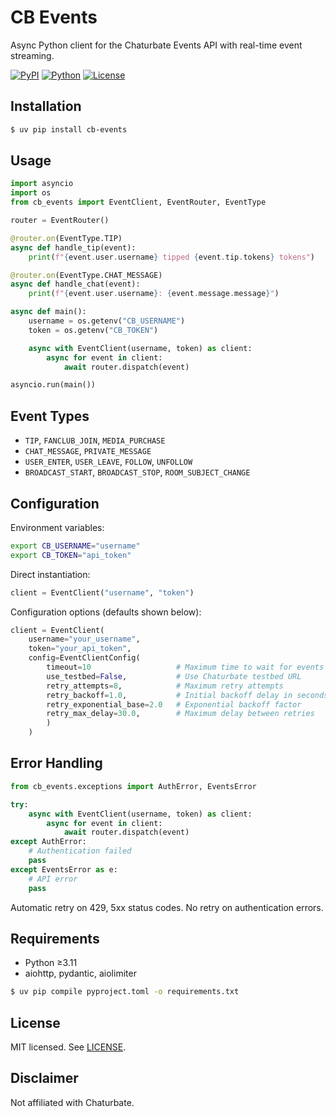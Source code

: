 # CB Events

Async Python client for the Chaturbate Events API with real-time event streaming.

[![PyPI](https://img.shields.io/pypi/v/cb-events)](https://pypi.org/project/cb-events/)
[![Python](https://img.shields.io/pypi/pyversions/cb-events)](https://pypi.org/project/cb-events/)
[![License](https://img.shields.io/github/license/MountainGod2/cb-events)](./LICENSE)

## Installation

```bash
$ uv pip install cb-events
```

## Usage
```python
import asyncio
import os
from cb_events import EventClient, EventRouter, EventType

router = EventRouter()

@router.on(EventType.TIP)
async def handle_tip(event):
    print(f"{event.user.username} tipped {event.tip.tokens} tokens")

@router.on(EventType.CHAT_MESSAGE)
async def handle_chat(event):
    print(f"{event.user.username}: {event.message.message}")

async def main():
    username = os.getenv("CB_USERNAME")
    token = os.getenv("CB_TOKEN")

    async with EventClient(username, token) as client:
        async for event in client:
            await router.dispatch(event)

asyncio.run(main())
```

## Event Types

- `TIP`, `FANCLUB_JOIN`, `MEDIA_PURCHASE`
- `CHAT_MESSAGE`, `PRIVATE_MESSAGE`
- `USER_ENTER`, `USER_LEAVE`, `FOLLOW`, `UNFOLLOW`
- `BROADCAST_START`, `BROADCAST_STOP`, `ROOM_SUBJECT_CHANGE`

## Configuration

Environment variables:

```bash
export CB_USERNAME="username"
export CB_TOKEN="api_token"
```

Direct instantiation:

```python
client = EventClient("username", "token")
```

Configuration options (defaults shown below):

```python
client = EventClient(
    username="your_username",
    token="your_api_token",
    config=EventClientConfig(
        timeout=10                   # Maximum time to wait for events
        use_testbed=False,           # Use Chaturbate testbed URL
        retry_attempts=8,            # Maximum retry attempts
        retry_backoff=1.0,           # Initial backoff delay in seconds
        retry_exponential_base=2.0   # Exponential backoff factor
        retry_max_delay=30.0,        # Maximum delay between retries
        )
    )
```

## Error Handling

```python
from cb_events.exceptions import AuthError, EventsError

try:
    async with EventClient(username, token) as client:
        async for event in client:
            await router.dispatch(event)
except AuthError:
    # Authentication failed
    pass
except EventsError as e:
    # API error
    pass
```

Automatic retry on 429, 5xx status codes. No retry on authentication errors.

## Requirements

- Python ≥3.11
- aiohttp, pydantic, aiolimiter

```bash
$ uv pip compile pyproject.toml -o requirements.txt
```

## License

MIT licensed. See [LICENSE](./LICENSE).

## Disclaimer

Not affiliated with Chaturbate.
